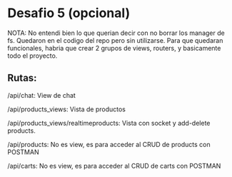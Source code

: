 # Desafio 5 (opcional)

NOTA: No entendi bien lo que querian decir con no borrar los manager de fs. Quedaron en el codigo del repo pero sin utilizarse. Para que quedaran funcionales, habria que crear 2 grupos de views, routers, y basicamente todo el proyecto. 

## Rutas: 

/api/chat: View de chat

/api/products_views: Vista de productos

/api/products_views/realtimeproducts: Vista con socket y add-delete products.

/api/products: No es view, es para acceder al CRUD de products con POSTMAN

/api/carts: No es view, es para acceder al CRUD de carts con POSTMAN
